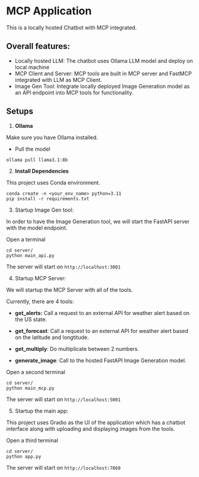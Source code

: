 # **MCP Application**

This is a locally hosted Chatbot with MCP integrated.

## Overall features:
* Locally hosted LLM: The chatbot uses Ollama LLM model and deploy on local machine
* MCP Client and Server: MCP tools are built in MCP server and FastMCP integrated with LLM as MCP Client.
* Image Gen Tool: Integrate locally deployed Image Generation model as an API endpoint into MCP tools for functionality.

## Setups
1. **Ollama**

Make sure you have Ollama installed.
* Pull the model

`ollama pull llama3.1:8b`

2. **Install Dependencies**

This project uses Conda environment.

```
conda create -n <your_env_name> python=3.11
pip install -r requirements.txt
```

3. Startup Image Gen tool:

In order to have the Image Generation tool, we will start the FastAPI server with the model endpoint.

Open a terminal
```
cd server/
python main_api.py
```

The server will start on `http://localhost:3001`

4. Startup MCP Server:

We will startup the MCP Server with all of the tools.

Currently, there are 4 tools:
* **get_alerts:** Call a request to an external API for weather alert based on the US state.

* **get_forecast**: Call a request to an external API for weather alert based on the latitude and longtitude.

* **get_multiply**: Do multiplicate between 2 numbers.

* **generate_image**: Call to the hosted FastAPI Image Generation model.

Open a second terminal
```
cd server/
python main_mcp.py
```
The server will start on `http://localhost:5001`

5. Startup the main app:

This project uses Gradio as the UI of the application which has a chatbot interface along with uploading and displaying images from the tools.

Open a third terminal
```
cd server/
python app.py
```
The server will start on `http://localhost:7860`